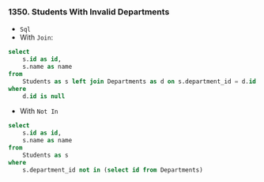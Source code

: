 ### 1350. Students With Invalid Departments
* `Sql`
* With `Join`:
```sql
select
    s.id as id,
    s.name as name
from
    Students as s left join Departments as d on s.department_id = d.id
where
    d.id is null
```
* With `Not In`
```sql
select
    s.id as id,
    s.name as name
from
    Students as s
where 
    s.department_id not in (select id from Departments)  
```
